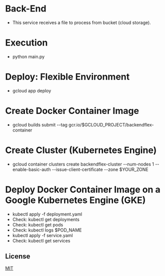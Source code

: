 # Back-End
- This service receives a file to process from bucket (cloud storage).

# Execution
- python main.py

# Deploy: Flexible Environment
- gcloud app deploy

# Create Docker Container Image
- gcloud builds submit --tag gcr.io/$GCLOUD_PROJECT/backendflex-container

# Create Cluster (Kubernetes Engine)
- gcloud container clusters create backendflex-cluster --num-nodes 1 --enable-basic-auth --issue-client-certificate --zone $YOUR_ZONE

# Deploy Docker Container Image on a Google Kubernetes Engine (GKE)
- kubectl apply -f deployment.yaml
- Check: kubectl get deployments
- Check: kubectl get pods
- Check: kubectl logs $POD_NAME
- kubectl apply -f service.yaml
- Check: kubectl get services

## License
[MIT](https://choosealicense.com/licenses/mit/)